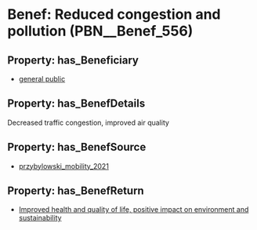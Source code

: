 # Benef: __Reduced congestion and pollution__ (PBN__Benef_556)

## Property: has_Beneficiary

* [general public](../Stakeholder/PBN__Stakeholder_29)

## Property: has_BenefDetails

Decreased traffic congestion, improved air quality

## Property: has_BenefSource

* [przybylowski_mobility_2021](../Article/PBN__Article_113)

## Property: has_BenefReturn

* [Improved health and quality of life, positive impact on environment and sustainability](../BenefReturn/PBN__BenefReturn_610)

